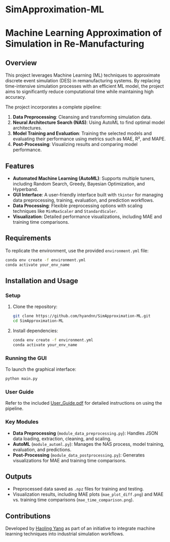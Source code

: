 # SimApproximation-ML

# Machine Learning Approximation of Simulation in Re-Manufacturing

## Overview

This project leverages Machine Learning (ML) techniques to approximate discrete event simulation (DES) in remanufacturing systems. By replacing time-intensive simulation processes with an efficient ML model, the project aims to significantly reduce computational time while maintaining high accuracy.

The project incorporates a complete pipeline:
1. **Data Preprocessing**: Cleansing and transforming simulation data.
2. **Neural Architecture Search (NAS)**: Using AutoML to find optimal model architectures.
3. **Model Training and Evaluation**: Training the selected models and evaluating their performance using metrics such as MAE, R², and MAPE.
4. **Post-Processing**: Visualizing results and comparing model performance.

## Features

- **Automated Machine Learning (AutoML)**: Supports multiple tuners, including Random Search, Greedy, Bayesian Optimization, and Hyperband.
- **GUI Interface**: A user-friendly interface built with `tkinter` for managing data preprocessing, training, evaluation, and prediction workflows.
- **Data Processing**: Flexible preprocessing options with scaling techniques like `MinMaxScaler` and `StandardScaler`.
- **Visualization**: Detailed performance visualizations, including MAE and training time comparisons.

## Requirements

To replicate the environment, use the provided `environment.yml` file:

```bash
conda env create -f environment.yml
conda activate your_env_name
```

## Installation and Usage

### Setup

1. Clone the repository:
   ```bash
   git clone https://github.com/hyandnn/SimApproximation-ML.git
   cd SimApproximation-ML
   ```

2. Install dependencies:
   ```bash
   conda env create -f environment.yml
   conda activate your_env_name
   ```

### Running the GUI

To launch the graphical interface:
```bash
python main.py
```

### User Guide

Refer to the included [User_Guide.pdf](./User_Guide.pdf) for detailed instructions on using the pipeline.

### Key Modules

- **Data Preprocessing** (`module_data_preprocessing.py`): Handles JSON data loading, extraction, cleaning, and scaling.
- **AutoML** (`module_automl.py`): Manages the NAS process, model training, evaluation, and predictions.
- **Post-Processing** (`module_data_postprocessing.py`): Generates visualizations for MAE and training time comparisons.

## Outputs

- Preprocessed data saved as `.npz` files for training and testing.
- Visualization results, including MAE plots (`mae_plot_diff.png`) and MAE vs. training time comparisons (`mae_time_comparison.png`).

## Contributions

Developed by [Haoling Yang](mailto:haoling.yang@rwth-aachen.de) as part of an initiative to integrate machine learning techniques into industrial simulation workflows.
